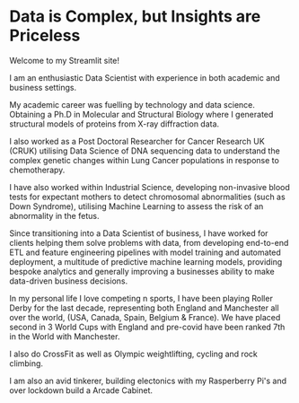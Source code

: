 # Data is Complex, but Insights are Priceless

Welcome to my Streamlit site!

I am an enthusiastic Data Scientist with experience in both academic and business settings. 

My academic career was fuelling by technology and data science. Obtaining a Ph.D in Molecular and Structural Biology
where I generated structural models of proteins from X-ray diffraction data.

I also worked as a Post Doctoral Researcher for Cancer Research UK (CRUK) utilising Data Science of DNA sequencing
data to understand the complex genetic changes within Lung Cancer populations in response to chemotherapy. 

I have also worked within Industrial Science, developing non-invasive blood tests for expectant mothers to detect 
chromosomal abnormalities (such as Down Syndrome), utilising Machine Learning to assess the risk of an abnormality in 
the fetus.

Since transitioning into a Data Scientist of business, I have worked for clients helping them solve problems with 
data, from developing end-to-end ETL and feature engineering pipelines with model training and automated deployment, 
a multitude of predictive machine learning models, providing bespoke analytics and generally improving a businesses 
ability to make data-driven business decisions.

In my personal life I love competing n sports, I have been playing Roller Derby for the last decade, representing both
England and Manchester all over the world, (USA, Canada, Spain, Belgium & France). We have placed second in 3 World Cups
with England and pre-covid have been ranked 7th in the World with Manchester.

I also do CrossFit as well as Olympic weightlifting, cycling and rock climbing.

I am also an avid tinkerer, building electonics with my Rasperberry Pi's and over lockdown build a Arcade Cabinet.  